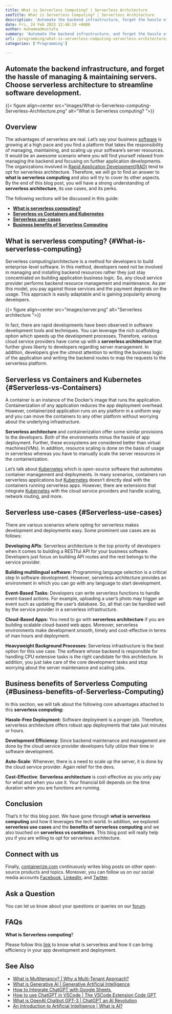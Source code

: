 ```yaml
---
title: What is Serverless Computing? | Serverless Architecture
seoTitle: What is Serverless Computing? | Serverless Architecture
description: 'Automate the backend infrastructure, forget the hassle of managing & maintaining servers. Choose serverless architecture to streamline software development.'
date: Fri, 24 Feb 2023 12:48:19 +0000
author: muhammadmustafa
summary: 'Automate the backend infrastructure, and forget the hassle of managing &amp; maintaining servers. Choose serverless architecture to streamline software development.'
url: /programming/what-is-serverless-computing-serverless-architecture/
categories: ['Programming']

---
```

## Automate the backend infrastructure, and forget the hassle of managing & maintaining servers. Choose serverless architecture to streamline software development.


{{< figure align=center src="images/What-is-Serverless-computing-Serverless-Architecture.png" alt="What is Serverless computing? ">}}
## Overview

The advantages of serverless are real. Let’s say your business [software][1] is growing at a high pace and you find a platform that takes the responsibility of managing, maintaining, and scaling up your software’s server resources. It would be an awesome scenario where you will find yourself relaxed from managing the backend and focusing on further application developments. The organizations involved in [Rapid Application Development(RAD)][2] tend to opt for serverless architecture. Therefore, we will go to find an answer to **what is serverless computing** and also will try to cover its other aspects. By the end of this blog post, you will have a strong understanding of **serverless architecture**, its use cases, and its perks. 

The following sections will be discussed in this guide:

  * **[What is serverless computing?][3]**
  * [**Serverless vs Containers and Kubernetes**][4]
  * **[Serverless use-cases][5]**
  * **[Business benefits of Serverless Computing][6]**

## What is serverless computing? {#What-is-serverless-computing}

Serverless computing/architecture is a method for developers to build enterprise-level software. In this method, developers need not be involved in managing and installing backend resources rather they just stay concentrated on building application business logic. So, any cloud service provider performs backend resource management and maintenance. As per this model, you pay against those services and the payment depends on the usage. This approach is easily adaptable and is gaining popularity among developers.

{{< figure align=center src="images/server.png" alt="Serverless architecture ">}}  

In fact, there are rapid developments have been observed in software development tools and techniques. You can leverage the rich scaffolding option which speeds up the development processes. Therefore, various cloud service providers have come up with a **serverless architecture** that further gives liberty to developers regarding server management. In addition, developers give the utmost attention to writing the business logic of the application and writing the backend routes to map the requests to the serverless platform.

## Serverless vs Containers and Kubernetes {#Serverless-vs-Containers}

A container is an instance of the Docker’s image that runs the application. Containerization of any application reduces the app deployment overhead. However, containerized application runs on any platform in a uniform way and you can move the containers to any other platform without worrying about the underlying infrastructure. 

**Serverless architecture** and containerization offer some similar provisions to the developers. Both of the environments minus the hassle of app deployment. Further, these ecosystems are considered better than virtual machines(VMs). In addition, resource scaling is done on the basis of usage in serverless whereas you have to manually scale the server resources in the containerization. 

Let’s talk about [Kubernetes][7] which is open-source software that automates container management and deployments. In many scenarios, containers run serverless applications but [Kubernetes][7] doesn’t directly deal with the containers running serverless apps. However, there are extensions that integrate [Kubernetes][7] with the cloud service providers and handle scaling, network routing, and more.

## Serverless use-cases {#Serverless-use-cases}

There are various scenarios where opting for serverless makes development and deployments easy. Some prominent use cases are as follows:

**Developing APIs**: Serverless architecture is the top priority of developers when it comes to building a RESTful API for your business software. Developers just focus on building API routes and the rest belongs to the service provider. 

**Building multilingual software:** Programming language selection is a critical step In software development. However, serverless architecture provides an environment in which you can go with any language to start development.

**Event-Based Tasks**: Developers can write serverless functions to handle event-based actions. For example, uploading a user’s photo may trigger an event such as updating the user’s database. So, all that can be handled well by the service provider in a serverless infrastructure.

**Cloud-Based Apps:** You need to go with **serverless architecture** if you are building scalable cloud-based web apps. Moreover, serverless environments make development smooth, timely and cost-effective in terms of man hours and deployment.

**Heavyweight Background Processes**: Serverless infrastructure is the best option for this use case. The software whose backend is responsible for handling CPU extensive tasks is the right candidate for this architecture. In addition, you just take care of the core development tasks and stop worrying about the server maintenance and scaling jobs.

## Business benefits of Serverless Computing {#Business-benefits-of-Serverless-Computing}

In this section, we will talk about the following core advantages attached to this **serverless computing:**

**Hassle-Free Deployment:** Software deployment is a proper job. Therefore, serverless architecture offers robust app deployments that take just minutes or hours. 

**Development Efficiency**: Since backend maintenance and management are done by the cloud service provider developers fully utilize their time in software development. 

**Auto-Scale**: Whenever, there is a need to scale up the server, it is done by the cloud service provider. Again relief for the devs.

**Cost-Effective**: **Serverless architecture** is cost-effective as you only pay for what and when you use it. Your financial bill depends on the time duration when you are functions are running. 

## Conclusion

That’s it for this blog post. We have gone through **what is serverless computing** and how it leverages the tech world. In addition, we explored **serverless use cases** and the **benefits of serverless computing** and we also touched on **serverless vs containers**. This blog post will really help you if you are willing to opt for serverless architecture. 

## Connect with us

Finally, [containerize.com][8] continuously writes blog posts on other open-source products and topics. Moreover, you can follow us on our social media accounts [Facebook][9], [LinkedIn][10], and [Twitter][11].

## Ask a Question

You can let us know about your questions or queries on our [forum][12].

## FAQs

**What is Serverless computing**?

Please follow this [link][3] to know what is serverless and how it can bring efficiency in your app development and deployment.

## See Also

  * [What is Multitenancy? | Why a Multi-Tenant Approach?][13]
  * [What is Generative AI | Generative Artificial Intelligence][14]
  * [How to Integrate ChatGPT with Google Sheets ][15] 
  * [How to use ChatGPT in VSCode | The VSCode Extension Code GPT][16]
  * [What is OpenAI Chatbot GPT-3 | ChatGPT an AI Revolution][17]
  * [An Introduction to Artificial Intelligence | What is AI?][18]

 [1]: https://products.containerize.com/
 [2]: https://products.containerize.com/rad/
 [3]: #What-is-serverless-computing
 [4]: #Serverless-vs-Containers
 [5]: #Serverless-use-cases
 [6]: #Business-benefits-of-Serverless-Computing
 [7]: https://products.containerize.com/devops/kubernetes/
 [8]: https://www.containerize.com/
 [9]: https://web.facebook.com/containerize
 [10]: https://www.linkedin.com/company/containerize/
 [11]: https://twitter.com/containerize_co
 [12]: https://forum.containerize.com/
 [13]: https://blog.containerize.com/2023/02/21/what-is-multitenancy-why-a-multi-tenant-approach/
 [14]: https://blog.containerize.com/2023/02/14/what-is-generative-ai-generative-artificial-intelligence/
 [15]: https://blog.containerize.com/2023/02/01/integrate-chatgpt-with-google-sheets/
 [16]: https://blog.containerize.com/2023/01/17/how-to-use-chatgpt-in-vscode-the-vscode-extension-codegpt/
 [17]: https://blog.containerize.com/2023/01/10/what-is-openai-chatbot-gpt-3-chatgpt-an-ai-revolution/
 [18]: https://blog.containerize.com/2023/01/25/an-introduction-to-artificial-intelligence-what-is-ai/